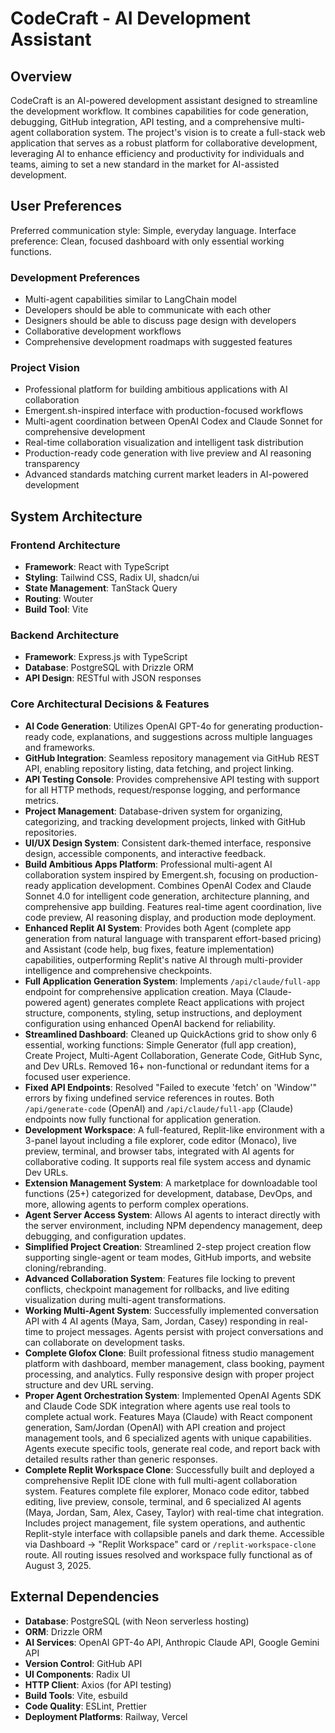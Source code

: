 # CodeCraft - AI Development Assistant

## Overview
CodeCraft is an AI-powered development assistant designed to streamline the development workflow. It combines capabilities for code generation, debugging, GitHub integration, API testing, and a comprehensive multi-agent collaboration system. The project's vision is to create a full-stack web application that serves as a robust platform for collaborative development, leveraging AI to enhance efficiency and productivity for individuals and teams, aiming to set a new standard in the market for AI-assisted development.

## User Preferences
Preferred communication style: Simple, everyday language.
Interface preference: Clean, focused dashboard with only essential working functions.

### Development Preferences
- Multi-agent capabilities similar to LangChain model
- Developers should be able to communicate with each other
- Designers should be able to discuss page design with developers
- Collaborative development workflows
- Comprehensive development roadmaps with suggested features

### Project Vision
- Professional platform for building ambitious applications with AI collaboration
- Emergent.sh-inspired interface with production-focused workflows
- Multi-agent coordination between OpenAI Codex and Claude Sonnet for comprehensive development
- Real-time collaboration visualization and intelligent task distribution
- Production-ready code generation with live preview and AI reasoning transparency
- Advanced standards matching current market leaders in AI-powered development

## System Architecture

### Frontend Architecture
- **Framework**: React with TypeScript
- **Styling**: Tailwind CSS, Radix UI, shadcn/ui
- **State Management**: TanStack Query
- **Routing**: Wouter
- **Build Tool**: Vite

### Backend Architecture
- **Framework**: Express.js with TypeScript
- **Database**: PostgreSQL with Drizzle ORM
- **API Design**: RESTful with JSON responses

### Core Architectural Decisions & Features
- **AI Code Generation**: Utilizes OpenAI GPT-4o for generating production-ready code, explanations, and suggestions across multiple languages and frameworks.
- **GitHub Integration**: Seamless repository management via GitHub REST API, enabling repository listing, data fetching, and project linking.
- **API Testing Console**: Provides comprehensive API testing with support for all HTTP methods, request/response logging, and performance metrics.
- **Project Management**: Database-driven system for organizing, categorizing, and tracking development projects, linked with GitHub repositories.
- **UI/UX Design System**: Consistent dark-themed interface, responsive design, accessible components, and interactive feedback.
- **Build Ambitious Apps Platform**: Professional multi-agent AI collaboration system inspired by Emergent.sh, focusing on production-ready application development. Combines OpenAI Codex and Claude Sonnet 4.0 for intelligent code generation, architecture planning, and comprehensive app building. Features real-time agent coordination, live code preview, AI reasoning display, and production mode deployment.
- **Enhanced Replit AI System**: Provides both Agent (complete app generation from natural language with transparent effort-based pricing) and Assistant (code help, bug fixes, feature implementation) capabilities, outperforming Replit's native AI through multi-provider intelligence and comprehensive checkpoints.
- **Full Application Generation System**: Implements `/api/claude/full-app` endpoint for comprehensive application creation. Maya (Claude-powered agent) generates complete React applications with project structure, components, styling, setup instructions, and deployment configuration using enhanced OpenAI backend for reliability.
- **Streamlined Dashboard**: Cleaned up QuickActions grid to show only 6 essential, working functions: Simple Generator (full app creation), Create Project, Multi-Agent Collaboration, Generate Code, GitHub Sync, and Dev URLs. Removed 16+ non-functional or redundant items for a focused user experience.
- **Fixed API Endpoints**: Resolved "Failed to execute 'fetch' on 'Window'" errors by fixing undefined service references in routes. Both `/api/generate-code` (OpenAI) and `/api/claude/full-app` (Claude) endpoints now fully functional for application generation.
- **Development Workspace**: A full-featured, Replit-like environment with a 3-panel layout including a file explorer, code editor (Monaco), live preview, terminal, and browser tabs, integrated with AI agents for collaborative coding. It supports real file system access and dynamic Dev URLs.
- **Extension Management System**: A marketplace for downloadable tool functions (25+) categorized for development, database, DevOps, and more, allowing agents to perform complex operations.
- **Agent Server Access System**: Allows AI agents to interact directly with the server environment, including NPM dependency management, deep debugging, and configuration updates.
- **Simplified Project Creation**: Streamlined 2-step project creation flow supporting single-agent or team modes, GitHub imports, and website cloning/rebranding.
- **Advanced Collaboration System**: Features file locking to prevent conflicts, checkpoint management for rollbacks, and live editing visualization during multi-agent transformations.
- **Working Multi-Agent System**: Successfully implemented conversation API with 4 AI agents (Maya, Sam, Jordan, Casey) responding in real-time to project messages. Agents persist with project conversations and can collaborate on development tasks.
- **Complete Glofox Clone**: Built professional fitness studio management platform with dashboard, member management, class booking, payment processing, and analytics. Fully responsive design with proper project structure and dev URL serving.
- **Proper Agent Orchestration System**: Implemented OpenAI Agents SDK and Claude Code SDK integration where agents use real tools to complete actual work. Features Maya (Claude) with React component generation, Sam/Jordan (OpenAI) with API creation and project management tools, and 6 specialized agents with unique capabilities. Agents execute specific tools, generate real code, and report back with detailed results rather than generic responses.
- **Complete Replit Workspace Clone**: Successfully built and deployed a comprehensive Replit IDE clone with full multi-agent collaboration system. Features complete file explorer, Monaco code editor, tabbed editing, live preview, console, terminal, and 6 specialized AI agents (Maya, Jordan, Sam, Alex, Casey, Taylor) with real-time chat integration. Includes project management, file system operations, and authentic Replit-style interface with collapsible panels and dark theme. Accessible via Dashboard → "Replit Workspace" card or `/replit-workspace-clone` route. All routing issues resolved and workspace fully functional as of August 3, 2025.

## External Dependencies
- **Database**: PostgreSQL (with Neon serverless hosting)
- **ORM**: Drizzle ORM
- **AI Services**: OpenAI GPT-4o API, Anthropic Claude API, Google Gemini API
- **Version Control**: GitHub API
- **UI Components**: Radix UI
- **HTTP Client**: Axios (for API testing)
- **Build Tools**: Vite, esbuild
- **Code Quality**: ESLint, Prettier
- **Deployment Platforms**: Railway, Vercel